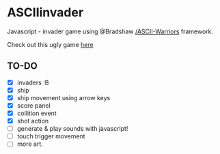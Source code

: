 ASCIIinvader
============

Javascript - invader game using @Bradshaw 
[/ASCII-Warriors](https://github.com/Bradshaw/ASCII-Warriors) framework.

Check out this ugly 
game 
[here](https://rawgithub.com/estuardolh/asciiinvader/master/index.html)

TO-DO
-----
- [x] invaders :B
- [x] ship
- [x] ship movement using arrow keys
- [x] score panel
- [x] collition event
- [x] shot action
- [ ] generate & play sounds with javascript!
- [ ] touch trigger movement
- [ ] more art.
